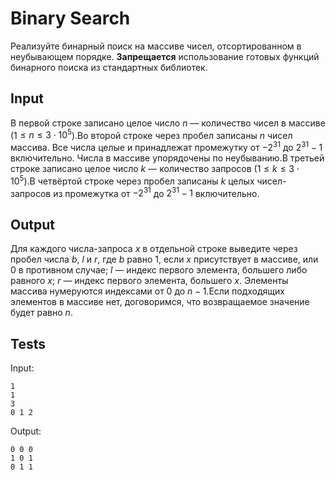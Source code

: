 # Binary Search
Реализуйте бинарный поиск на массиве чисел, отсортированном в неубывающем порядке.
**Запрещается** использование готовых функций бинарного поиска из стандартных библиотек.

## Input
В первой строке записано целое число $n$ — количество чисел в массиве (1$\leq n \leq 3 \cdot 10^5$).Во второй строке через пробел записаны $n$ чисел массива. Все числа целые и принадлежат промежутку от $-2^{31}$ до $2^{31} - 1$ включительно. Числа в массиве упорядочены по неубыванию.В третьей строке записано целое число $k$ — количество запросов ($1 \leqslant k \leqslant 3 \cdot 10^5$).В четвёртой строке через пробел записаны $k$ целых чисел-запросов из промежутка от $-2^{31}$ до $2^{31} - 1$ включительно.

## Output
Для каждого числа-запроса $x$ в отдельной строке выведите через пробел числа $b$, $l$ и $r$, где $b$ равно $1$, если $x$ присутствует в массиве, или $0$ в противном случае; $l$ — индекс первого элемента, большего либо равного $x$; $r$ — индекс первого элемента, большего $x$. Элементы массива нумеруются индексами от $0$ до $n-1$.Если подходящих элементов в массиве нет, договоримся, что возвращаемое значение будет равно $n$.

## Tests
Input:
```
1
1
3
0 1 2
```
Output:
```
0 0 0
1 0 1
0 1 1
```
